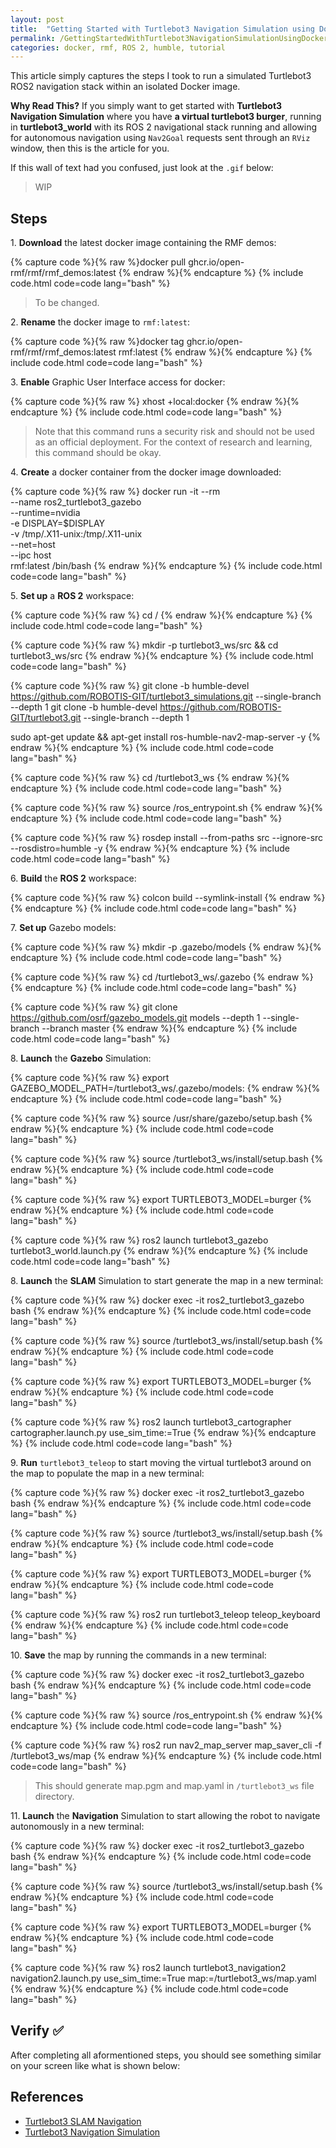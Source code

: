 ```yaml
---
layout: post
title:  "Getting Started with Turtlebot3 Navigation Simulation using Docker 🐢🐳" 
permalink: /GettingStartedWithTurtlebot3NavigationSimulationUsingDocker/
categories: docker, rmf, ROS 2, humble, tutorial
---
```


This article simply captures the steps I took to run a simulated Turtlebot3 ROS2 navigation stack within an isolated Docker image. 

**Why Read This?**
If you simply want to get started with **Turtlebot3 Navigation Simulation** where you have **a virtual turtlebot3 burger**, running in **turtlebot3_world** with its ROS 2 navigational stack running and allowing for autonomous navigation using `Nav2Goal` requests sent through an `RViz` window, then this is the article for you.

If this wall of text had you confused, just look at the `.gif` below:

> WIP

## **Steps**

1\. **Download** the latest docker image containing the RMF demos:

{% capture code %}{% raw %}docker pull ghcr.io/open-rmf/rmf/rmf_demos:latest
{% endraw %}{% endcapture %}
{% include code.html code=code lang="bash" %}

> To be changed.

2\. **Rename** the docker image to `rmf:latest`:

{% capture code %}{% raw %}docker tag ghcr.io/open-rmf/rmf/rmf_demos:latest rmf:latest
{% endraw %}{% endcapture %}
{% include code.html code=code lang="bash" %}

3\. **Enable** Graphic User Interface access for docker:

{% capture code %}{% raw %}
xhost +local:docker
{% endraw %}{% endcapture %}
{% include code.html code=code lang="bash" %}

> Note that this command runs a security risk and should not be used as an official deployment. For the context of research and learning, this command should be okay.

4\. **Create** a docker container from the docker image downloaded:

{% capture code %}{% raw %}
docker run -it --rm \
 --name ros2_turtlebot3_gazebo \
 --runtime=nvidia \
 -e DISPLAY=$DISPLAY \
 -v /tmp/.X11-unix:/tmp/.X11-unix \
 --net=host \
 --ipc host \
 rmf:latest /bin/bash
{% endraw %}{% endcapture %}
{% include code.html code=code lang="bash" %}

5\. **Set up** a **ROS 2** workspace:

{% capture code %}{% raw %}
cd /
{% endraw %}{% endcapture %}
{% include code.html code=code lang="bash" %}

{% capture code %}{% raw %}
mkdir -p turtlebot3_ws/src && cd turtlebot3_ws/src
{% endraw %}{% endcapture %}
{% include code.html code=code lang="bash" %}

{% capture code %}{% raw %}
git clone -b humble-devel https://github.com/ROBOTIS-GIT/turtlebot3_simulations.git --single-branch --depth 1
git clone -b humble-devel https://github.com/ROBOTIS-GIT/turtlebot3.git --single-branch --depth 1

sudo apt-get update && apt-get install ros-humble-nav2-map-server -y
{% endraw %}{% endcapture %}
{% include code.html code=code lang="bash" %}

{% capture code %}{% raw %}
cd /turtlebot3_ws
{% endraw %}{% endcapture %}
{% include code.html code=code lang="bash" %}

{% capture code %}{% raw %}
source /ros_entrypoint.sh
{% endraw %}{% endcapture %}
{% include code.html code=code lang="bash" %}

{% capture code %}{% raw %}
rosdep install --from-paths src --ignore-src --rosdistro=humble -y
{% endraw %}{% endcapture %}
{% include code.html code=code lang="bash" %}

6\. **Build** the **ROS 2** workspace:

{% capture code %}{% raw %}
colcon build --symlink-install
{% endraw %}{% endcapture %}
{% include code.html code=code lang="bash" %}

7\. **Set up** Gazebo models:

{% capture code %}{% raw %}
mkdir -p .gazebo/models
{% endraw %}{% endcapture %}
{% include code.html code=code lang="bash" %}

{% capture code %}{% raw %}
cd /turtlebot3_ws/.gazebo
{% endraw %}{% endcapture %}
{% include code.html code=code lang="bash" %}

{% capture code %}{% raw %}
git clone https://github.com/osrf/gazebo_models.git models --depth 1 --single-branch --branch master
{% endraw %}{% endcapture %}
{% include code.html code=code lang="bash" %}

8\. **Launch** the **Gazebo** Simulation:

{% capture code %}{% raw %}
export GAZEBO_MODEL_PATH=/turtlebot3_ws/.gazebo/models:
{% endraw %}{% endcapture %}
{% include code.html code=code lang="bash" %}

{% capture code %}{% raw %}
source /usr/share/gazebo/setup.bash
{% endraw %}{% endcapture %}
{% include code.html code=code lang="bash" %}

{% capture code %}{% raw %}
source /turtlebot3_ws/install/setup.bash
{% endraw %}{% endcapture %}
{% include code.html code=code lang="bash" %}

{% capture code %}{% raw %}
export TURTLEBOT3_MODEL=burger
{% endraw %}{% endcapture %}
{% include code.html code=code lang="bash" %}

{% capture code %}{% raw %}
ros2 launch turtlebot3_gazebo turtlebot3_world.launch.py
{% endraw %}{% endcapture %}
{% include code.html code=code lang="bash" %}


8\. **Launch** the **SLAM** Simulation to start generate the map in a new terminal:

{% capture code %}{% raw %}
docker exec -it ros2_turtlebot3_gazebo bash
{% endraw %}{% endcapture %}
{% include code.html code=code lang="bash" %}

{% capture code %}{% raw %}
source /turtlebot3_ws/install/setup.bash
{% endraw %}{% endcapture %}
{% include code.html code=code lang="bash" %}

{% capture code %}{% raw %}
export TURTLEBOT3_MODEL=burger
{% endraw %}{% endcapture %}
{% include code.html code=code lang="bash" %}

{% capture code %}{% raw %}
ros2 launch turtlebot3_cartographer cartographer.launch.py use_sim_time:=True
{% endraw %}{% endcapture %}
{% include code.html code=code lang="bash" %}

9\. **Run** `turtlebot3_teleop` to start moving the virtual turtlebot3 around on the map to populate the map in a new terminal:

{% capture code %}{% raw %}
docker exec -it ros2_turtlebot3_gazebo bash
{% endraw %}{% endcapture %}
{% include code.html code=code lang="bash" %}

{% capture code %}{% raw %}
source /turtlebot3_ws/install/setup.bash
{% endraw %}{% endcapture %}
{% include code.html code=code lang="bash" %}

{% capture code %}{% raw %}
export TURTLEBOT3_MODEL=burger
{% endraw %}{% endcapture %}
{% include code.html code=code lang="bash" %}

{% capture code %}{% raw %}
ros2 run turtlebot3_teleop teleop_keyboard
{% endraw %}{% endcapture %}
{% include code.html code=code lang="bash" %}

10\. **Save** the map by running the commands in a new terminal:

{% capture code %}{% raw %}
docker exec -it ros2_turtlebot3_gazebo bash
{% endraw %}{% endcapture %}
{% include code.html code=code lang="bash" %}

{% capture code %}{% raw %}
source /ros_entrypoint.sh
{% endraw %}{% endcapture %}
{% include code.html code=code lang="bash" %}

{% capture code %}{% raw %}
ros2 run nav2_map_server map_saver_cli -f /turtlebot3_ws/map
{% endraw %}{% endcapture %}
{% include code.html code=code lang="bash" %}

> This should generate map.pgm and map.yaml in `/turtlebot3_ws` file directory.

11\. **Launch** the **Navigation** Simulation to start allowing the robot to navigate autonomously in a new terminal:

{% capture code %}{% raw %}
docker exec -it ros2_turtlebot3_gazebo bash
{% endraw %}{% endcapture %}
{% include code.html code=code lang="bash" %}

{% capture code %}{% raw %}
source /turtlebot3_ws/install/setup.bash
{% endraw %}{% endcapture %}
{% include code.html code=code lang="bash" %}

{% capture code %}{% raw %}
export TURTLEBOT3_MODEL=burger
{% endraw %}{% endcapture %}
{% include code.html code=code lang="bash" %}

{% capture code %}{% raw %}
ros2 launch turtlebot3_navigation2 navigation2.launch.py use_sim_time:=True map:=/turtlebot3_ws/map.yaml
{% endraw %}{% endcapture %}
{% include code.html code=code lang="bash" %}

## **Verify** ✅

After completing all aformentioned steps, you should see something similar on your screen like what is shown below:



## **References**

- [Turtlebot3 SLAM Navigation](https://emanual.robotis.com/docs/en/platform/turtlebot3/slam_simulation/)
- [Turtlebot3 Navigation Simulation](https://emanual.robotis.com/docs/en/platform/turtlebot3/nav_simulation/)